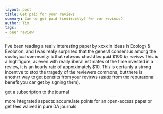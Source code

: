 ```yaml
---
layout: post
title: Get paid for your reviews
summary: Can we get paid (indirectly) for our reviews?
author: Tim
tags:
- peer review
---
```


I've been reading a really interesting paper by xxxx in Ideas in Ecology & Evolution, and I was really surprized that the general consensus among the ecological community is that referees should be paid $100 by review. This is a high figure, as even with really liberal estimates of the time invested in a review, it is an hourly rate of approximately $10. This is certainly a strong incentive to stop the tragedy of the reviewers commons, but there is another way to get benefits from your reviews (aside from the reputational benefit you can get by signing them).

get a subscription to the journal

more integrated aspects: accumulate points for an open-access paper or get fees waived in pure OA journals
